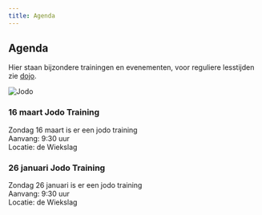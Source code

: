```yaml
---
title: Agenda
---
```


## Agenda

Hier staan bijzondere trainingen en evenementen, voor reguliere lesstijden zie [dojo](/dojo/).

![Jodo](https://github.com/user-attachments/assets/193a25fa-83c6-4c78-ae67-20218f3979cb)

### 16 maart Jodo Training
Zondag 16 maart is er een jodo training  
Aanvang: 9:30 uur  
Locatie: de Wiekslag

### 26 januari Jodo Training
Zondag 26 januari is er een jodo training  
Aanvang: 9:30 uur  
Locatie: de Wiekslag
